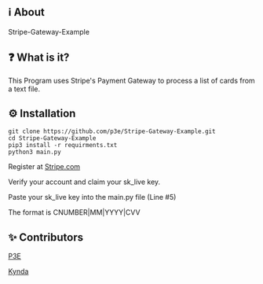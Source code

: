 ## ℹ️ About
Stripe-Gateway-Example
## ❓ What is it?
This Program uses Stripe's Payment Gateway to process a list of cards from a text file.
## ⚙️ Installation
```
git clone https://github.com/p3e/Stripe-Gateway-Example.git
cd Stripe-Gateway-Example
pip3 install -r requirments.txt
python3 main.py
```
Register at [Stripe.com](https://stripe.com)

Verify your account and claim your sk_live key.

Paste your sk_live key into the main.py file (Line #5)

The format is CNUMBER|MM|YYYY|CVV

## ✨ Contributors
[P3E](https://github.com/p3e)

[Kynda](https://github.com/Shadawks)
